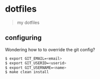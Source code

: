 # dotfiles
> my dotfiles

## configuring

Wondering how to to override the git config?
```sh
$ export GIT_EMAIL=<email>
$ export GIT_USERID=<userid>
$ export GIT_USERNAME=<name>
$ make clean install
```
